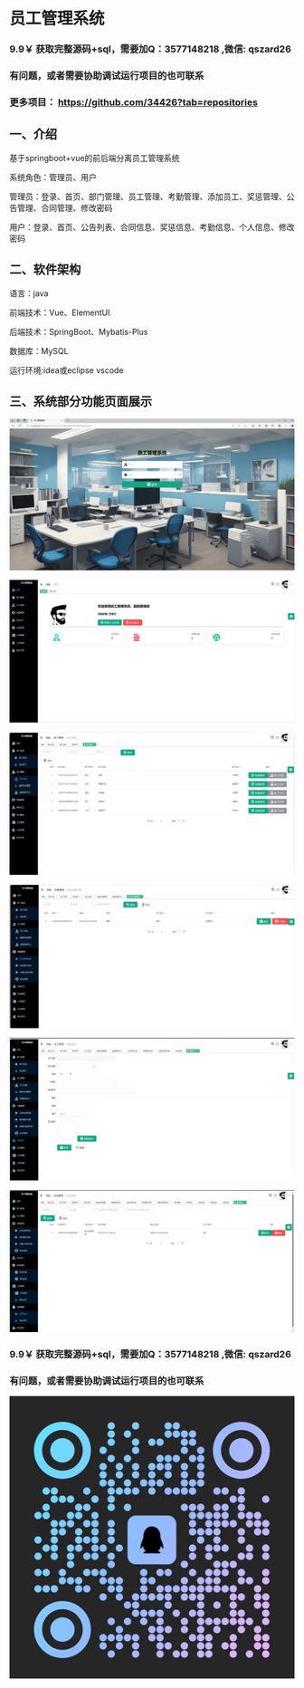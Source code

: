 # 员工管理系统


### 9.9￥ 获取完整源码+sql，需要加Q：3577148218 ,微信: qszard26
### 有问题，或者需要协助调试运行项目的也可联系
### 更多项目： https://github.com/34426?tab=repositories

## 一、介绍

基于springboot+vue的前后端分离员工管理系统

系统角色：管理员、用户

管理员：登录、首页、部门管理、员工管理、考勤管理、添加员工、奖惩管理、公告管理、合同管理、修改密码

用户：登录、首页、公告列表、合同信息、奖惩信息、考勤信息、个人信息、修改密码

## 二、软件架构

语言：java

前端技术：Vue、ElementUI

后端技术：SpringBoot、Mybatis-Plus

数据库：MySQL

运行环境:idea或eclipse vscode

## 三、系统部分功能页面展示

![img_1.png](imgs/img_1.png)

![img_2.png](imgs/img_2.png)

![img_3.png](imgs/img_3.png)

![img_4.png](imgs/img_4.png)

![img_6.png](imgs/img_6.png)

![img_7.png](imgs/img_7.png)

### 9.9￥ 获取完整源码+sql，需要加Q：3577148218 ,微信: qszard26
### 有问题，或者需要协助调试运行项目的也可联系

![img.png](imgs/img.png)





